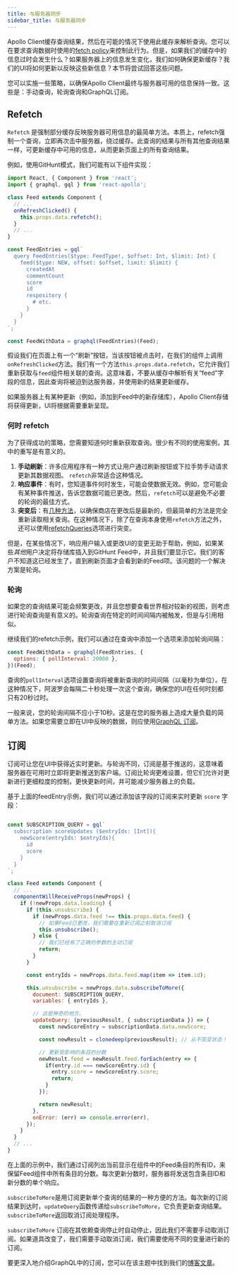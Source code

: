 ```yaml
---
title: 与服务器同步
sidebar_title: 与服务器同步
---
```


Apollo Client缓存查询结果，然后在可能的情况下使用此缓存来解析查询。您可以在要求查询数据时使用的[fetch policy](api-queries.html＃graphql-config-options-fetchPolicy)来控制此行为。但是，如果我们的缓存中的信息过时会发生什么？如果服务器上的信息发生变化，我们如何确保更新缓存？我们的UI将如何更新以反映这些新信息？本节将尝试回答这些问题。

您可以实施一些策略，以确保Apollo Client最终与服务器可用的信息保持一致。这些是：手动查询，轮询查询和GraphQL订阅。

<h2 id="refetch">Refetch</h2>

`Refetch` 是强制部分缓存反映服务器可用信息的最简单方法。本质上，refetch强制一个查询，立即再次击中服务器，绕过缓存。此查询的结果与所有其他查询结果一样，可更新缓存中可用的信息，从而更新页面上的所有查询结果。

例如，使用GitHunt模式，我们可能有以下组件实现：

```javascript
import React, { Component } from 'react';
import { graphql, gql } from 'react-apollo';

class Feed extends Component {
  // ...
  onRefreshClicked() {
    this.props.data.refetch();
  }
  // ...
}

const FeedEntries = gql`
  query FeedEntries($type: FeedType!, $offset: Int, $limit: Int) {
    feed($type: NEW, offset: $offset, limit: $limit) {
      createdAt
      commentCount
      score
      id
      respository {
        # etc.
      }
    }
  }
`;

const FeedWithData = graphql(FeedEntries)(Feed);
```

假设我们在页面上有一个“刷新”按钮，当该按钮被点击时，在我们的组件上调用`onRefreshClicked`方法。我们有一个方法`this.props.data.refetch`，它允许我们重新获取与`feed`组件相关联的查询。这意味着，不要从缓存中解析有关“feed”字段的信息，因此查询将被迫到达服务器，并使用新的结果更新缓存。

如果服务器上有某种更新（例如，添加到Feed中的新存储库），Apollo Client存储将获得更新，UI将根据需要重新呈现。

<h3 id="when-to-refetch">何时 refetch</h3>

为了获得成功的策略，您需要知道何时重新获取查询。很少有不同的使用案例，其中的重写是有意义的。

1. **手动刷新**：许多应用程序有一种方式让用户通过刷新按钮或下拉手势手动请求更新其数据视图。 `refetch`非常适合这种情况。
2. **响应事件**：有时，您知道事件何时发生，可能会使数据无效。例如，您可能会有某种事件推送，告诉您数据可能已更改。然后，`refetch`可以是避免不必要的轮询的最佳方式。
3. **突变后**：有[几种方法](cache-updates.html)，以确保商店在更改后是最新的，但最简单的方法是完全重新读取相关查询。在这种情况下，除了在查询本身使用`refetch`方法之外，还可以使用[refetchQueries](api-mutations.html＃graphql-mutation-options-refetchQueries)选项进行突变。

但是，在某些情况下，响应用户输入或更改UI的变更无助于帮助，例如，如果某些*其他*用户决定将存储库插入到GitHunt Feed中，并且我们要显示它。我们的客户不知道这已经发生了，直到刷新页面才会看到新的Feed项。该问题的一个解决方案是轮询。

<h3 id="polling">轮询</h3>

如果您的查询结果可能会频繁更改，并且您想要查看世界相对较新的视图，则考虑进行轮询查询是有意义的。轮询查询在特定的时间间隔内被触发，但是与引用相似。

继续我们的refetch示例，我们可以通过在查询中添加一个选项来添加轮询间隔：

```javascript
const FeedWithData = graphql(FeedEntries, {
  options: { pollInterval: 20000 },
})(Feed);
```

查询的`pollInterval`选项设置查询将被重新查询的时间间隔（以毫秒为单位）。在这种情况下，阿波罗会每隔二十秒处理一次这个查询，确保您的UI在任何时刻都只有20秒过时。

一般来说，您的轮询间隔不应小于10秒。这是在您的服务器上造成大量负载的简单方法。如果您需要立即在UI中反映的数据，则应使用[GraphQL 订阅](#subscriptions)。

## 订阅

订阅可让您在UI中获得近实时更新。与轮询不同，订阅是基于推送的，这意味着服务器在可用时立即将更新推送到客户端。订阅比轮询更难设置，但它们允许对更新进行更细粒度的控制，更快更新时间，并可能减少服务器上的负载。

基于上面的feedEntry示例，我们可以通过添加该字段的订阅来实时更新 `score` 字段：

```javascript

const SUBSCRIPTION_QUERY = gql`
  subscription scoreUpdates ($entryIds: [Int]){
    newScore(entryIds: $entryIds){
      id
      score
    }
  }
`;

class Feed extends Component {
  // ...
  componentWillReceiveProps(newProps) {
    if (!newProps.data.loading) {
      if (this.unsubscribe) {
        if (newProps.data.feed !== this.props.data.feed) {
          // 如果Feed已更改，我们需要在重新订阅之前取消订阅
          this.unsubscribe();
        } else {
          // 我们已经有了正确的参数的主动订阅
          return;
        }
      }

      const entryIds = newProps.data.feed.map(item => item.id);

      this.unsubscribe = newProps.data.subscribeToMore({
        document: SUBSCRIPTION_QUERY,
        variables: { entryIds },

        // 这是神奇的地方。
        updateQuery: (previousResult, { subscriptionData }) => {
          const newScoreEntry = subscriptionData.data.newScore;

          const newResult = clonedeep(previousResult); // 从不突变状态！

          // 更新受影响的条目的分数
          newResult.feed = newResult.feed.forEach(entry => {
            if(entry.id === newScoreEntry.id) {
              entry.score = newScoreEntry.score;
              return;
            }
          });

          return newResult;
        },
        onError: (err) => console.error(err),
      });
    }
  }
  // ...
}
```

在上面的示例中，我们通过订阅列出当前显示在组件中的Feed条目的所有ID，来保留Feed组件中所有条目的分数。每次更新分数时，服务器将发送包含条目ID和新分数的单个响应。

`subscribeToMore`是用订阅更新单个查询的结果的一种方便的方法。每次新的订阅结果到达时，`updateQuery`函数传递给`subscribeToMore`，它负责更新查询结果。
`subscribeToMore`返回取消订阅处理程序。

`subscribeToMore` 订阅在其依赖查询停止时自动停止，因此我们不需要手动取消订阅。如果道具改变了，我们需要手动取消订阅，我们需要使用不同的变量进行新的订阅。

要更深入地介绍GraphQL中的订阅，您可以在该主题中找到我们的[博客文章](https://dev-blog.apollodata.com/graphql-subscriptions-in-apollo-client-9a2457f015fb)。
